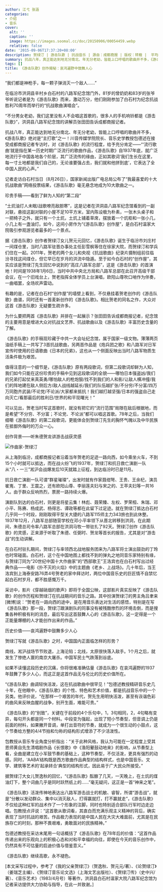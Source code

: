 ```yaml
---
author: 江弋 张涵
categories:
- 介绍
- 音乐
cover:
  alt: ''
  caption: ''
  image: https://images.soomal.cc/doc/20150906/00054459.webp
  relative: false
date: '2015-09-06T17:37:20+08:00'
description: 贺绿汀 | 游击队歌 | 抗战音乐 | 源自：成都商报 | 版权：转载 |  平均/总评分：10.00/60
summary: 抗战八年，真正能达到地无分南北、年无分老幼，皆能上口哼唱的歌曲并不多，《游击队歌》绝对是“主打歌”之一！川音传媒学院院长、音乐史学教授包德述在接受成都商报记者专访时，对《游击队歌》的流行程度，给予充分肯定……
tags: []
title: 《游击队歌》创作揭秘：哀鸿遍野中鼓舞人心
---
```


“我们都是神枪手，每一颗子弹消灭一个敌人……”

在临汾市洪洞县辛村乡白石村的八路军纪念馆门外，81岁的曾奶奶和83岁的张爷爷听说记者是为《游击队歌》而来，激动万分，他们刚刚参加了白石村为纪念抗战胜利70周年而举行的“抗战歌曲演唱会”。

“不分男女老幼，我们这里没有人不会唱这首歌的，很多人的手机响铃都是《游击队歌》”，洪洞县八路军纪念馆的讲解员张田田告诉成都商报记者。

抗战八年，真正能达到地无分南北、年无分老幼，皆能上口哼唱的歌曲并不多，《游击队歌》绝对是“主打歌”之一！川音传媒学院院长、音乐史学教授包德述在接受成都商报记者专访时，对《游击队歌》的流行程度，给予充分肯定――“‘流行歌曲’就是指在某一历史时期广泛流行的歌曲作品，《游击队歌》自1937年底，就广泛地流行于中国各地各个阶层，其广泛流传的缘由，正如其歌词‘我们生长在这里，每一寸土地都是我们自己的，无论谁要强占去，我们就和他拼到底’，它表达了全中国人民的心声。”

记者走访白石村当日（8月26日），国家新闻出版广电总局公布了“我最喜爱的十大抗战歌曲”网络投票结果，《游击队歌》毫无悬念地成为10大歌曲之一。



珍贵手稿――看到了鲜为人知的“第二段”

“土炕油灯人未眠/战歌嘹亮敌胆寒”，这是记者在洪洞县八路军纪念馆看到的一副对联，悬挂这副对联的小屋不足10平方米，室内陈设极为朴素，一张木头桌子和一把椅子之外，就只有一个土炕，土炕上铺着草席，摆放着一个炕柜和一张小几，小几上有一盏油灯。如今，这间小房作为“《游击队歌》创作屋”，是白石村温家大院吸引参观游览者最多的一个景点。

据《游击队歌》创作者贺绿汀女儿贺元元回忆，《游击队歌》诞生于临汾市刘庄村一间煤仓里，当时八路军驻晋办事处主任彭雪枫等住在徐家大院，而贺绿汀和学兵们住在一起。2011年，贺老的两个女儿和央视《抗战歌曲》纪录片摄制组前往临汾寻找这间煤仓，但它早已在岁月的洪流中隐遁。至于如今白石村的“创作屋”，其实应该是贺绿汀先生回忆中说到的“高庄八路军总部”，这是《游击队歌》的首演地！时间是1938年1月6日，当时中共中央北方局和八路军总部在此召开高级干部会议，在一个旧戏台上，贺老指挥全体学员上台演唱，欧阳山尊吹口哨作为伴奏，一曲唱罢，全场欢声雷动。

有趣的是，记者在白石村“创作屋”的墙壁上看到，不仅悬挂着贺老创作的《游击队歌》曲谱，同时还有一首麦新创作的《游击队歌》。相比贺老的同名之作，大众对这首《游击队歌》无疑要生疏许多。

为什么要把两首《游击队歌》并排在一起展示？张田田告诉成都商报记者，纪念馆的主要用意是增进大众对抗战文艺界、抗战歌曲以及《游击队歌》丰富历史含量的了解。

《游击队歌》的手稿现珍藏于中共一大会址纪念馆，属于国家一级文物。薄薄两页油纸手稿上一共写了3首抗战歌曲，另两首作品是《炮兵团之歌》和八路军对日军宣传时使用的日语歌曲《日本的兄弟》，这也从一个侧面反映出当时八路军物质生活条件极为艰苦。

值得注意的一个细节是，《游击队歌》原有两段歌词，但第二段歌词却鲜为人知，我们如今只能在这份珍贵的手稿中见到这段歌词的全貌――哪怕日本强盗凶/我们的兄弟打起仗来真英勇/哪怕敌人的枪炮狠/找不到我们的人和影/让敌人横冲撞/我们的阵地建在敌人侧后方/敌人战线越延长/我们的队伍越扩张/不分穷/不分富/四万万同胞齐武装/不论党/不论派/大家都来抵抗！我们越打越坚强/日本的强盗自己走向灭亡/看那最后的胜利日/世界的和平现曙光！”

可以见出，贺老当时写这首歌时，就没有把它的“流行范围”局限在敌后根据地，而是希望“不分穷、不分富；不论党、不论派”都可以唱这首歌。78年之后，当我们细嚼《游击队歌》的第二段歌词，更能体会到贺绿汀先生的胸怀气魄以及中华民族在抵御外侮时的万众一心。

创作背景――听朱德贺龙讲游击战获灵感

![作曲家-贺绿汀](https://images.soomal.cc/doc/20150906/00054458_01.webp)





从上海到临汾，成都商报记者沿着当年贺老的足迹一路向西，如今乘坐火车，不到15个小时就可以抵达，而在战火纷飞的1937年，贺绿汀和抗日救亡演剧一队从“八・一三”淞沪会战爆发后10天就踏上征程，到达临汾时已是11月。

抗日救亡演剧一队可谓“群星璀璨”，出发时就有作家聂绀弩、王贵、王余杞，演员崔嵬、丁里、王震之，还有欧阳山尊、李丽莲夫妇与宋之的、王苹夫妇等一共16人。由于群众反响热烈，票房一路持续火爆。

演剧队到达的白石村，则更是将星云集！林彪、聂荣臻、左权、罗荣桓、朱瑞、邓小平、陈赓、杨成武、杨得志、谭政等都在此留下过足迹。就在贺绿汀抵达白石村几乎同一个时段，刚刚取得平型关大捷的八路军115师主力343旅也到此休整。1937年12月，八路军总部随营学校在邓小平率领下从晋北转移到洪洞，在此期间，朱德总司令率八路军总部在洪洞马牧一带驻扎了92天。贺绿汀创作《游击队歌》的灵感，正来源于听取了朱德、任弼时、贺龙等首长的报告，尤其是对“游击战”的生动讲解。

在白石村驻扎期间，贺绿汀与率领西北战地服务团来为八路军将士演出鼓劲的丁玲也时常碰面。白石村，这个在中国地图上都找不到的弹丸之地同音乐家特别有缘，与贺绿汀同为“20世纪中国十大作曲家”的“西部歌王”王洛宾也在白石村写出过经典作品――电影《扑不灭的火焰》中的主题曲《老乡、上战场》。几十年后，当王洛宾到上海泰安路76弄4号贺老的家中拜访时，两位中国音乐史的巨匠情不自禁忆起白石村岁月，都不胜感慨万千。

采访中，影片《穿越硝烟的歌声》即将于全国公映，这部影片真实反映了《游击队歌》的创作历程和贺绿汀在抗战期间的音乐之路。其中扮演贺绿汀的男主角吕聿来 [微博]说：“贺老在一路向西的途中，是在用音乐表达对生活的感悟，特别是在写《游击队歌》那一段，贺绿汀跟演剧队的同事没有被残酷惨烈的环境击倒，而是搜集各种积极有利的消息，最后写出这首鼓舞人心的《游击队歌》，这一定得是一个正能量爆棚的人才能创作出来的作品。”

历史价值――哀鸿遍野中鼓舞多少人心

贺绿汀写就《游击队歌》之时，中国国内正面临怎样的形势？

南线，淞沪战场节节败退，上海沦陷；北线，太原很快落入敌手。1个月之后，就发生了惨绝人寰的南京大屠杀。中国军民士气跌落到谷底。

如果不读懂这段历史的沉痛，你将很难准确估量《游击队歌》在哀鸿遍野的1937年鼓舞了多少人心，而这正是这首作品无与伦比的历史价值所在。

“《游击队歌》曲调轻快活泼，这在抗战歌曲中很罕见！”包德述教授精研音乐史几十年，在他眼中，《游击队歌》的个性、特色和艺术价值，都是抗战音乐中的一个另类。他评价说，“在那样一个艰苦的年代，贺先生用明快活泼，甚至有诙谐色彩的曲风来反映血腥的战争，别开生面，难能可贵。”

《游击队歌》的“别致”，关键在于前段的4个乐句中，1，3句相同，2，4句略有变异，每句开头都是同一个材料。中段变为强起，出现了短小节奏型，但音调上仍是前面的材料，如果撇开音调，单打出音符的节奏，就成为一个很生动的小鼓点，这个节奏给方整的4/4节拍和匀称的结构形式增添了不少活泼性。

包教授从音乐专业角度分析指出：“关于此种风格，我认为可能在一定程度上受其恩师黄自先生清唱剧作品《长恨歌》中《渔阳鼙鼓动地来》的影响，从节奏型上看，全曲是建立在小军鼓节奏的基础上，这种节奏型，不仅活泼，更具有强烈的动感。同时，‘AABA’结构既是西方歌曲作品典型的结构样式，也是中国音乐、文学、建筑等艺术的‘起承转合’典型的结构形式，因此易于广大民众所接受。”

据贺绿汀大女儿贺逸秋的回忆，“《游击队歌》酝酿了几天，一天晚上，在土炕的煤油灯下，整个词曲几乎是同时跃然纸上的……”毫无疑问，这正是一首“神来之笔”。

《游击队歌》活泼传神地表达出八路军游击战士的机敏、睿智，所谓“游击战”，就是“分散以发动群众、集中以消灭敌人，打得赢就打，打不赢就走”，《游击队歌》不仅给这种红军的战术作了一个形象的注脚，同时也特别适合部队行军时边走边唱。包教授点评说：“这首歌从歌词看，其直白而充满乐观主义精神的背后，确实表现了当时抗战的艰苦。作品极力表现的是中国人民在大灾大难面前，尤其是在民族存亡的时刻，那种不畏艰难，勇敢面对的民族精神。”

包德述教授在采访末尾用一句话概括了《游击队歌》在78年后的价值：“这首作品传递出来的乐观向上的积极心态和对和平幸福的向往，即使在今天的音乐创作中，仍然具有不可估量的启迪价值与借鉴意义。”

《游击队歌》继续高歌，永不褪色。

[本文采写过程中，参考了《我的父亲贺绿汀》（贺逸秋、贺元元/著）、《论贺绿汀》（姜瑞芝主编）、《贺绿汀音乐论文选》（上海文艺出版社）、《贺绿汀传》（史中兴/著）、《音乐艺术》（1983/4月号）等著作，洪洞县白石村温家大院八路军纪念馆为记者采访提供大力协助与指导，在此一并致谢。]